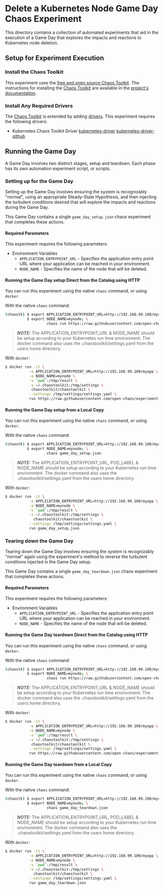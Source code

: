 # Delete a Kubernetes Node Game Day Chaos Experiment

This directory contains a collection of automated experiments that aid in the execution 
of a Game Day that explores the impacts and reactions to Kubernetes node deletion.

## Setup for Experiment Execution

### Install the Chaos Toolkit

This experiment uses the [free and open source Chaos Toolkit][chaostoolkit]. The instructions for installing the [Chaos Toolkit][chaostoolkit] are available in the [project's documentation][docs].

[chaostoolkit]: https://chaostoolkit.org/
[docs]: https://docs.chaostoolkit.org

### Install Any Required Drivers

The [Chaos Toolkit][chaostoolkit] is extended by adding [drivers]. This experiment requires the following drivers:

* Kubernetes Chaos Toolkit Driver [kubernetes-driver] [kubernetes-driver-github]

[drivers]: https://docs.chaostoolkit.org/drivers/overview/
[kubernetes-driver]: https://docs.chaostoolkit.org/drivers/kubernetes/
[kubernetes-driver-github]: https://github.com/chaostoolkit/chaostoolkit-kubernetes

## Running the Game Day

A Game Day involves two distinct stages, setup and teardown. Each phase has its own automation experiment script, or scripts.

### Setting up for the Game Day

Setting up the Game Day involves ensuring the system is recognizably "normal", using an appropriate Steady-State Hypothesis, and then injecting the turbulent conditions desired that will explore the 
impacts and reactions during the Game Day.

This Game Day contains a single `game_day_setup.json` chaos experiment that completes these actions.

#### Required Parameters

This experiment requires the following parameters:

* Environment Variables
  * `APPLICATION_ENTRYPOINT_URL` - Specifies the application entry point URL where your application can be reached in your environment.
  *  `NODE_NAME` - Specifies the name of the node that will be deleted.

#### Running the Game Day setup Direct from the Catalog using HTTP

You can run this experiment using the native `chaos` command, or using
`docker`.

With the native `chaos` command:

```bash
(chaostk) $ export APPLICATION_ENTRYPOINT_URL=http://192.168.99.100/myapp; \
          $ export NODE_NAME=mynode; \
                   chaos run https://raw.githubusercontent.com/open-chaos/experiment-catalog/master/kubernetes/game_day_drain_named_node/game_day_setup.json
```

> ***NOTE:*** The APPLICATION_ENTRYPOINT_URL & NODE_NAME should be setup according to your Kubernetes run time environment. The docker command also uses the .chaostoolkit/settings.yaml from the users home directory.

With `docker`:

```bash
$ docker run -it \
           -e APPLICATION_ENTRYPOINT_URL=http://192.168.99.100/myapp \
           -e NODE_NAME=mynode \
           -v `pwd`:/tmp/result \
           -v ~/.chaostoolkit:/tmp/settings \
            chaostoolkit/chaostoolkit \
           --settings /tmp/settings/settings.yaml \
           run https://raw.githubusercontent.com/open-chaos/experiment-catalog/master/kubernetes/game_day_drain_named_node/game_day_setup.json
```


#### Running the Game Day setup from a Local Copy

You can run this experiment using the native `chaos` command, or using
`docker`.

With the native `chaos` command:

```bash
(chaostk) $ export APPLICATION_ENTRYPOINT_URL=http://192.168.99.100/myapp; \
          $ export NODE_NAME=mynode; \
                   chaos game_day_setup.json
```

> ***NOTE:*** The APPLICATION_ENTRYPOINT_URL, POD_LABEL & NODE_NAME should be setup according to your Kubernetes run time environment. The docker command also uses the .chaostoolkit/settings.yaml from the users home directory.

With `docker`:

```bash
$ docker run -it \
           -e APPLICATION_ENTRYPOINT_URL=http://192.168.99.100/myapp \
           -e NODE_NAME=mynode \
           -v `pwd`:/tmp/result \
           -v ~/.chaostoolkit:/tmp/settings \
             chaostoolkit/chaostoolkit \
           --settings /tmp/settings/settings.yaml \
           run game_day_setup.json
```

### Tearing down the Game Day

Tearing down the Game Day involves ensuring the system is recognizably "normal" again using the experiment's method to reverse the turbulent 
conditions injected in the Game Day setup.

This Game Day contains a single `game_day_teardown.json` chaos experiment that completes these actions.

#### Required Parameters

This experiment requires the following parameters:

* Environment Variables
  * `APPLICATION_ENTRYPOINT_URL` - Specifies the application entry point URL where your application can be reached in your environment.
  *  `NODE_NAME` - Specifies the name of the node that will be deleted.

#### Running the Game Day teardown Direct from the Catalog using HTTP

You can run this experiment using the native `chaos` command, or using
`docker`.

With the native `chaos` command:

```bash
(chaostk) $ export APPLICATION_ENTRYPOINT_URL=http://192.168.99.100/myapp; \
          $ export NODE_NAME=mynode; \
                   chaos run https://raw.githubusercontent.com/open-chaos/experiment-catalog/master/kubernetes/game_day_drain_named_node/game_day_teardown.json
```

> ***NOTE:*** The APPLICATION_ENTRYPOINT_URL & NODE_NAME should be setup according to your Kubernetes run time environment. The docker command also uses the .chaostoolkit/settings.yaml from the users home directory.

With `docker`:

```bash
$ docker run -it \
           -e APPLICATION_ENTRYPOINT_URL=http://192.168.99.100/myapp \
           -e NODE_NAME=mynode \
           -v `pwd`:/tmp/result \
           -v ~/.chaostoolkit:/tmp/settings \
            chaostoolkit/chaostoolkit \
           --settings /tmp/settings/settings.yaml \
           run https://raw.githubusercontent.com/open-chaos/experiment-catalog/master/kubernetes/game_day_drain_named_node/game_day_teardown.json
```


#### Running the Game Day teardown from a Local Copy

You can run this experiment using the native `chaos` command, or using
`docker`.

With the native `chaos` command:

```bash
(chaostk) $ export APPLICATION_ENTRYPOINT_URL=http://192.168.99.100/myapp; \
          $ export NODE_NAME=mynode; \
                   chaos game_day_teardown.json
```

> ***NOTE:*** The APPLICATION_ENTRYPOINT_URL, POD_LABEL & NODE_NAME should be setup according to your Kubernetes run time environment. The docker command also uses the .chaostoolkit/settings.yaml from the users home directory.

With `docker`:

```bash
$ docker run -it \
           -e APPLICATION_ENTRYPOINT_URL=http://192.168.99.100/myapp \
           -e NODE_NAME=mynode \
           -v `pwd`:/tmp/result \
           -v ~/.chaostoolkit:/tmp/settings \
             chaostoolkit/chaostoolkit \
           --settings /tmp/settings/settings.yaml \
           run game_day_teardown.json
```
